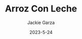 ---
layout: recipe-page
permalink: /recipes/arroz-con-leche/
gallery: true
title: Arroz Con Leche
description: 
thumbnail: 
author: Jackie Garza
date: 2023-5-24

category: Unlabeled
cuisine: Unlabeled
college: true
preptime: 30
resttime: 0
cooktime: 30
servings: 1

ingredients:
- 3/4 Cup short white rice
- 2 1/2 Cups of water
- 1 small piece of a cinnamon stick see picture below
- 3/4 cup whole milk
- 1/2 cup of condensed milk
- 1/4 cup of raisins optional
- Ground cinnamon for dusting
instructions:
- Place water, rice and the piece of cinnamon in a medium saucepan. Turn heat to high and bring to a boil, then reduce heat and simmer uncovered for about 20 minutes, until rice is tender.
- While the rice is cooking, mix the whole milk with the condensed milk and stir well.
- The rice will be ready when all the water has evaporated and it has formed some holes over the surface like in the above picture.
- Remove pot from heat. Pour the whole milk and condensed milk mix into the saucepan and stir. If you would like to add the raisins or vanilla extract, you can add them now.
- Return the saucepan to heat, cover and keep cooking until it thickens. It will take about 5 to 10 minutes. Stir occasionally to avoid it from sticking to the bottom of the saucepan.
- If the rice looks too dry for your taste, add 1/4 cup of warm whole milk and stir. The end result has to look like a soft and creamy pudding.
- If serving warm, place in small cups and sprinkle ground cinnamon. When serving cold, pour rice pudding into a container and cover with a plastic wrap pressed down to the rice surface and refrigerate. Dust with cinnamon when serving.
tips:
- Short rice has a higher starch content, which will render a creamier rice pudding, but you can use medium or long grain rice as well.
- Skim milk or 2 % can also be used here; if you want a creamier consistency then a little more milk will be needed in the final cooking stage.
---